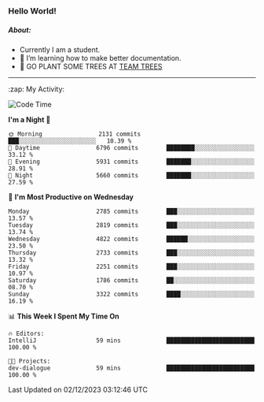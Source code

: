 ### Hello World!

##### About:
- Currently I am a student.
- 🌱 I’m learning how to make better documentation.
- 🌱 GO PLANT SOME TREES AT [TEAM TREES](https://teamtrees.org/)

---
  <summary>:zap: My Activity:</summary>
  
<!--START_SECTION:waka-->
![Code Time](http://img.shields.io/badge/Code%20Time-1%2C267%20hrs%2047%20mins-blue)

**I'm a Night 🦉** 

```text
🌞 Morning                2131 commits        ███░░░░░░░░░░░░░░░░░░░░░░   10.39 % 
🌆 Daytime                6796 commits        ████████░░░░░░░░░░░░░░░░░   33.12 % 
🌃 Evening                5931 commits        ███████░░░░░░░░░░░░░░░░░░   28.91 % 
🌙 Night                  5660 commits        ███████░░░░░░░░░░░░░░░░░░   27.59 % 
```
📅 **I'm Most Productive on Wednesday** 

```text
Monday                   2785 commits        ███░░░░░░░░░░░░░░░░░░░░░░   13.57 % 
Tuesday                  2819 commits        ███░░░░░░░░░░░░░░░░░░░░░░   13.74 % 
Wednesday                4822 commits        ██████░░░░░░░░░░░░░░░░░░░   23.50 % 
Thursday                 2733 commits        ███░░░░░░░░░░░░░░░░░░░░░░   13.32 % 
Friday                   2251 commits        ███░░░░░░░░░░░░░░░░░░░░░░   10.97 % 
Saturday                 1786 commits        ██░░░░░░░░░░░░░░░░░░░░░░░   08.70 % 
Sunday                   3322 commits        ████░░░░░░░░░░░░░░░░░░░░░   16.19 % 
```


📊 **This Week I Spent My Time On** 

```text
🔥 Editors: 
IntelliJ                 59 mins             █████████████████████████   100.00 % 

🐱‍💻 Projects: 
dev-dialogue             59 mins             █████████████████████████   100.00 % 
```


 Last Updated on 02/12/2023 03:12:46 UTC
<!--END_SECTION:waka-->
